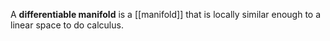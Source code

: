A **differentiable manifold** is a [[manifold]] that is locally similar enough to a linear space to do calculus.